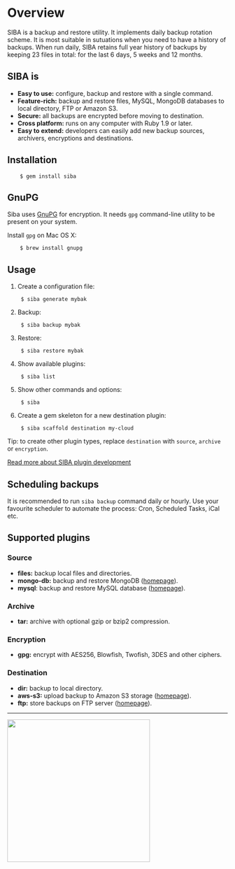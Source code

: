 # Overview

SIBA is a backup and restore utility. It implements daily backup rotation scheme. It is most suitable in sutuations when you need to have a history of backups. When run daily, SIBA retains full year history of backups by keeping 23 files in total: for the last 6 days, 5 weeks and 12 months.

## SIBA is

* **Easy to use:** configure, backup and restore with a single command.
* **Feature-rich:** backup and restore files, MySQL, MongoDB databases to local directory, FTP or Amazon S3.
* **Secure:** all backups are encrypted before moving to destination.
* **Cross platform:** runs on any computer with Ruby 1.9 or later.
* **Easy to extend:** developers can easily add new backup sources, archivers, encryptions and destinations.

## Installation

        $ gem install siba

## GnuPG

Siba uses [GnuPG](http://www.gnupg.org) for encryption.
It needs `gpg` command-line utility to be present on your system.

Install `gpg` on Mac OS X:

        $ brew install gnupg

## Usage

1. Create a configuration file:

        $ siba generate mybak

2. Backup:

        $ siba backup mybak

3. Restore:

        $ siba restore mybak

4. Show available plugins:

        $ siba list

5. Show other commands and options:

        $ siba

6. Create a gem skeleton for a new destination plugin:

        $ siba scaffold destination my-cloud

Tip: to create other plugin types, replace `destination` with `source`, `archive` or `encryption`.

[Read more about SIBA plugin development](https://github.com/evgenyneu/siba/blob/master/scaffolds/project/README.md)


## Scheduling backups

It is recommended to run `siba backup` command daily or hourly. Use your favourite scheduler to automate the process: Cron, Scheduled Tasks, iCal etc.

## Supported plugins

### Source

* **files:** backup  local files and directories.
* **mongo-db:** backup and restore MongoDB ([homepage](https://github.com/evgenyneu/siba-source-mongo-db)).
* **mysql**: backup and restore MySQL database ([homepage](https://github.com/evgenyneu/siba-source-mysql)).

### Archive

* **tar:** archive with optional gzip or bzip2 compression.

### Encryption

* **gpg:** encrypt with AES256, Blowfish, Twofish, 3DES and other ciphers.

### Destination

* **dir:** backup to local directory.
* **aws-s3:** upload backup to Amazon S3 storage ([homepage](https://github.com/evgenyneu/siba-destination-aws-s3)).
* **ftp:** store backups on FTP server ([homepage](https://github.com/evgenyneu/siba-destination-ftp)).


---
<img src="https://dl.dropboxusercontent.com/u/11143285/github_images/siba_backup_logo.png" width="326" height="326">
